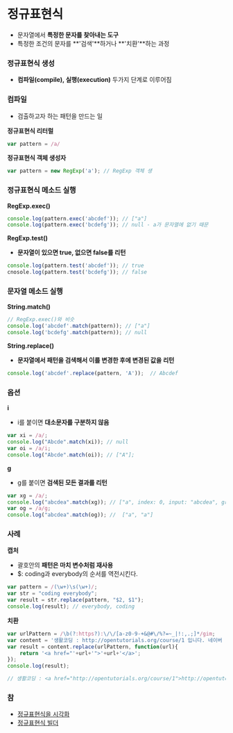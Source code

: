 # 정규표현식

* 문자열에서 **특정한 문자를 찾아내는 도구**
* 특정한 조건의 문자를 **'검색'**하거나 **'치환'**하는 과정

### 정규표현식 생성

* **컴파일\(compile\), 실행\(execution\)** 두가지 단계로 이루어짐

### 컴파일

* 검출하고자 하는 패턴을 만드는 일

**정규표현식 리터럴**

```javascript
var pattern = /a/
```

**정규표현식 객체 생성자**

```javascript
var pattern = new RegExp('a'); // RegExp 객체 생
```

### 정규표현식 메소드 실행

**RegExp.exec\(\)**

```javascript
console.log(pattern.exec('abcdef')); // ["a"]
console.log(pattern.exec('bcdefg')); // null - a가 문자열에 없기 때문 
```

**RegExp.test\(\)**

* **문자열이 있으면 true, 없으면 false를 리턴** 

```javascript
console.log(pattern.test('abcdef')); // true
cnosole.log(pattern.test('bcdefg')); // false
```

### 문자열 메소드 실행

**String.match\(\)**

```javascript
// RegExp.exec()와 비슷
console.log('abcdef'.match(pattern)); // ["a"]
console.log('bcdefg'.match(pattern)); // null
```

**String.replace\(\)**

* **문자열에서 패턴을 검색해서 이를 변경한 후에 변경된 값을 리턴** 

```javascript
console.log('abcdef'.replace(pattern, 'A'));  // Abcdef
```

### 옵션

**i** 

* i를 붙이면 **대소문자를 구분하지 않음** 

```javascript
var xi = /a/;
console.log("Abcde".match(xi)); // null
var oi = /a/i;
console.log("Abcde".match(oi)); // ["A"];
```

 **g**

* g를 붙이면 **검색된 모든 결과를 리턴**

```javascript
var xg = /a/;
console.log("abcdea".match(xg)); // ["a", index: 0, input: "abcdea", groups: undefined]
var og = /a/g;
console.log("abcdea".match(og)); //  ["a", "a"]
```

###  사례

 **캡처**

* 괄호안의 **패턴은 마치 변수처럼 재사용**
* $: coding과 everybody의 순서를 역전시킨다.

```javascript
var pattern = /(\w+)\s(\w+)/;
var str = "coding everybody";
var result = str.replace(pattern, "$2, $1");
console.log(result); // everybody, coding 
```

 **치환** 

```javascript
var urlPattern = /\b(?:https?):\/\/[a-z0-9-+&@#\/%?=~_|!:,.;]*/gim;
var content = '생활코딩 : http://opentutorials.org/course/1 입니다. 네이버 : http://naver.com 입니다. ';
var result = content.replace(urlPattern, function(url){
    return '<a href="'+url+'">'+url+'</a>';
});
console.log(result);

// 생활코딩 : <a href="http://opentutorials.org/course/1">http://opentutorials.org/course/1</a> 입니다. 네이버 : <a href="http://naver.com">http://naver.com</a> 입니다.
```

###  참

*  [정규표현식을 시각화](http://www.regexper.com/)
*  [정규표현식 빌더](http://www.regexr.com/)

